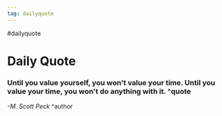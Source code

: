 ```yaml
---
tag: dailyquote
---
```


#dailyquote

# Daily Quote

### Until you value yourself, you won't value your time. Until you value your time, you won't do anything with it. ^quote
*-M. Scott Peck* ^author
